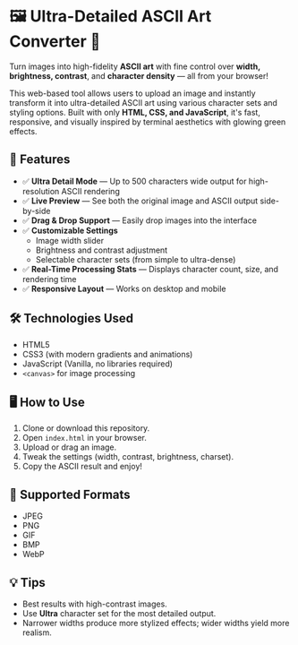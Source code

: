 # 🖼️ Ultra-Detailed ASCII Art Converter 🎨

Turn images into high-fidelity **ASCII art** with fine control over **width, brightness, contrast**, and **character density** — all from your browser!

This web-based tool allows users to upload an image and instantly transform it into ultra-detailed ASCII art using various character sets and styling options. Built with only **HTML, CSS, and JavaScript**, it's fast, responsive, and visually inspired by terminal aesthetics with glowing green effects.

## 🚀 Features

- ✅ **Ultra Detail Mode** — Up to 500 characters wide output for high-resolution ASCII rendering
- ✅ **Live Preview** — See both the original image and ASCII output side-by-side
- ✅ **Drag & Drop Support** — Easily drop images into the interface
- ✅ **Customizable Settings**
  - Image width slider
  - Brightness and contrast adjustment
  - Selectable character sets (from simple to ultra-dense)
- ✅ **Real-Time Processing Stats** — Displays character count, size, and rendering time
- ✅ **Responsive Layout** — Works on desktop and mobile

## 🛠️ Technologies Used

- HTML5
- CSS3 (with modern gradients and animations)
- JavaScript (Vanilla, no libraries required)
- `<canvas>` for image processing

## 🖥️ How to Use

1. Clone or download this repository.
2. Open `index.html` in your browser.
3. Upload or drag an image.
4. Tweak the settings (width, contrast, brightness, charset).
5. Copy the ASCII result and enjoy!

## 📸 Supported Formats

- JPEG
- PNG
- GIF
- BMP
- WebP

## 💡 Tips

- Best results with high-contrast images.
- Use **Ultra** character set for the most detailed output.
- Narrower widths produce more stylized effects; wider widths yield more realism.
